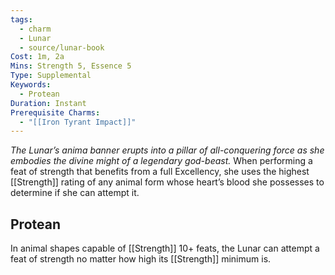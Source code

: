 ```yaml
---
tags:
  - charm
  - Lunar
  - source/lunar-book
Cost: 1m, 2a
Mins: Strength 5, Essence 5
Type: Supplemental
Keywords:
  - Protean
Duration: Instant
Prerequisite Charms:
  - "[[Iron Tyrant Impact]]"
---
```

*The Lunar’s anima banner erupts into a pillar of all-conquering force as she embodies the divine might of a legendary god-beast.*
When performing a feat of strength that benefits from a full Excellency, she uses the highest [[Strength]] rating of any animal form whose heart’s blood she possesses to determine if she can attempt it. 
## Protean 

In animal shapes capable of [[Strength]] 10+ feats, the Lunar can attempt a feat of strength no matter how high its [[Strength]] minimum is.